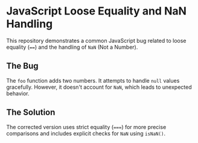 # JavaScript Loose Equality and NaN Handling

This repository demonstrates a common JavaScript bug related to loose equality (`==`) and the handling of `NaN` (Not a Number).

## The Bug
The `foo` function adds two numbers. It attempts to handle `null` values gracefully.  However, it doesn't account for `NaN`, which leads to unexpected behavior.

## The Solution
The corrected version uses strict equality (`===`) for more precise comparisons and includes explicit checks for `NaN` using `isNaN()`.